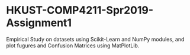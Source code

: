 # HKUST-COMP4211-Spr2019-Assignment1

Empirical Study on datasets using Scikit-Learn and NumPy modules, and plot fugures and Confusion Matrices using MatPlotLib.
